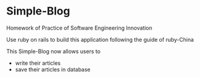 # Simple-Blog
Homework of Practice of Software Engineering Innovation

Use ruby on rails to build this application following the guide of ruby-China

This Simple-Blog now allows users to 
- write their articles
- save their articles in database
